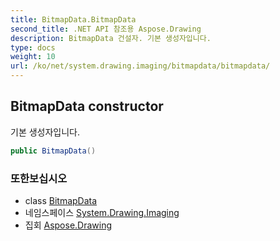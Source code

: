```yaml
---
title: BitmapData.BitmapData
second_title: .NET API 참조용 Aspose.Drawing
description: BitmapData 건설자. 기본 생성자입니다.
type: docs
weight: 10
url: /ko/net/system.drawing.imaging/bitmapdata/bitmapdata/
---
```

## BitmapData constructor

기본 생성자입니다.

```csharp
public BitmapData()
```

### 또한보십시오

* class [BitmapData](../)
* 네임스페이스 [System.Drawing.Imaging](../../bitmapdata/)
* 집회 [Aspose.Drawing](../../../)


